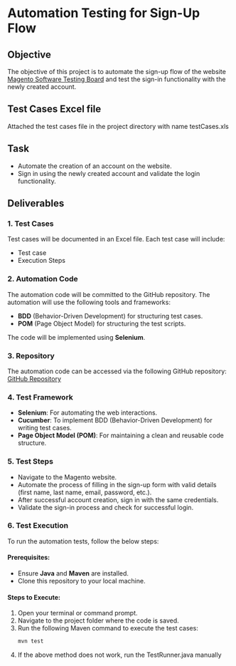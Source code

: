 # Automation Testing for Sign-Up Flow

## Objective
The objective of this project is to automate the sign-up flow of the website [Magento Software Testing Board](https://magento.softwaretestingboard.com/) and test the sign-in functionality with the newly created account.

## Test Cases Excel file
Attached the test cases file in the project directory with name testCases.xls

## Task
- Automate the creation of an account on the website.
- Sign in using the newly created account and validate the login functionality.

## Deliverables

### 1. **Test Cases**
Test cases will be documented in an Excel file. Each test case will include:
- Test case
- Execution Steps

### 2. **Automation Code**
The automation code will be committed to the GitHub repository. The automation will use the following tools and frameworks:
- **BDD** (Behavior-Driven Development) for structuring test cases.
- **POM** (Page Object Model) for structuring the test scripts.

The code will be implemented using **Selenium**.

### 3. **Repository**
The automation code can be accessed via the following GitHub repository:  
[GitHub Repository](https://github.com/DeeksVault/IncubyteAutomationAssignment)

### 4. **Test Framework**
- **Selenium**: For automating the web interactions.
- **Cucumber**: To implement BDD (Behavior-Driven Development) for writing test cases.
- **Page Object Model (POM)**: For maintaining a clean and reusable code structure.
  
### 5. **Test Steps**
- Navigate to the Magento website.
- Automate the process of filling in the sign-up form with valid details (first name, last name, email, password, etc.).
- After successful account creation, sign in with the same credentials.
- Validate the sign-in process and check for successful login.

### 6. **Test Execution**
To run the automation tests, follow the below steps:

#### Prerequisites:
- Ensure **Java** and **Maven** are installed.
- Clone this repository to your local machine.

#### Steps to Execute:
1. Open your terminal or command prompt.
2. Navigate to the project folder where the code is saved.
3. Run the following Maven command to execute the test cases:
   ```bash
   mvn test
4. If the above method does not work, run the TestRunner.java manually
